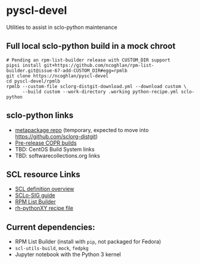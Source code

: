 # pyscl-devel
Utilities to assist in sclo-python maintenance

## Full local sclo-python build in a mock chroot

    # Pending an rpm-list-builder release with CUSTOM_DIR support
    pipsi install git+https://github.com/ncoghlan/rpm-list-builder.git@issue-67-add-CUSTOM_DIR#egg=rpmlb
    git clone https://ncoghlan/pyscl-devel
    cd pyscl-devel/rpmlb
    rpmlb --custom-file sclorg-distgit-download.yml --download custom \
          --build custom --work-directory .working python-recipe.yml sclo-python

## sclo-python links

- [metapackage repo](https://github.com/ncoghlan/sclo-python/) (temporary, expected to move into https://github.com/sclorg-distgit)
- [Pre-release COPR builds](https://copr.fedorainfracloud.org/coprs/ncoghlan/sclo-python-preview/)
- TBD: CentOS Build System links
- TBD: softwarecollections.org links

## SCL resource Links

- [SCL definition overview](https://www.softwarecollections.org/en/docs/guide/#Creating_Your_Own_Software_Collections)
- [SCLo-SIG guide](https://wiki.centos.org/SpecialInterestGroup/SCLo#head-b408f06ad89fd3a67686f755eafac7ce310ee081)
- [RPM List Builder](https://github.com/sclorg/rpm-list-builder)
- [rh-pythonXY recipe file](https://github.com/sclorg/rhscl-rebuild-recipes/blob/master/python.yml)


## Current dependencies:

- RPM List Builder (install with `pip`, not packaged for Fedora)
- `scl-utils-build`, `mock`, `fedpkg`
- Jupyter notebook with the Python 3 kernel
